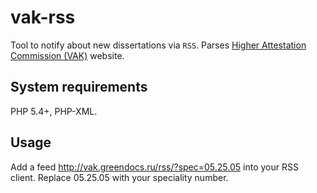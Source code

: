# vak-rss
Tool to notify about new dissertations via `RSS`. Parses [Higher Attestation Commission (VAK)](http://vak.ed.gov.ru/) website.
## System requirements
PHP 5.4+, PHP-XML.
## Usage
Add a feed http://vak.greendocs.ru/rss/?spec=05.25.05 into your RSS client. Replace 05.25.05 with your speciality number.
